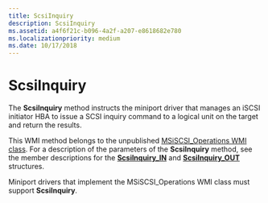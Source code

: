 ```yaml
---
title: ScsiInquiry
description: ScsiInquiry
ms.assetid: a4f6f21c-b096-4a2f-a207-e8618682e780
ms.localizationpriority: medium
ms.date: 10/17/2018
---
```


# ScsiInquiry


The **ScsiInquiry** method instructs the miniport driver that manages an iSCSI initiator HBA to issue a SCSI inquiry command to a logical unit on the target and return the results.

This WMI method belongs to the unpublished [MSiSCSI\_Operations WMI class](msiscsi-operations-wmi-class.md). For a description of the parameters of the **ScsiInquiry** method, see the member descriptions for the [**ScsiInquiry\_IN**](https://msdn.microsoft.com/library/windows/hardware/ff564593) and [**ScsiInquiry\_OUT**](https://msdn.microsoft.com/library/windows/hardware/ff564602) structures.

Miniport drivers that implement the MSiSCSI\_Operations WMI class must support **ScsiInquiry**.

 

 





